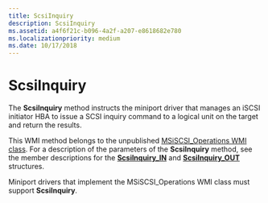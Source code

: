 ```yaml
---
title: ScsiInquiry
description: ScsiInquiry
ms.assetid: a4f6f21c-b096-4a2f-a207-e8618682e780
ms.localizationpriority: medium
ms.date: 10/17/2018
---
```


# ScsiInquiry


The **ScsiInquiry** method instructs the miniport driver that manages an iSCSI initiator HBA to issue a SCSI inquiry command to a logical unit on the target and return the results.

This WMI method belongs to the unpublished [MSiSCSI\_Operations WMI class](msiscsi-operations-wmi-class.md). For a description of the parameters of the **ScsiInquiry** method, see the member descriptions for the [**ScsiInquiry\_IN**](https://msdn.microsoft.com/library/windows/hardware/ff564593) and [**ScsiInquiry\_OUT**](https://msdn.microsoft.com/library/windows/hardware/ff564602) structures.

Miniport drivers that implement the MSiSCSI\_Operations WMI class must support **ScsiInquiry**.

 

 





